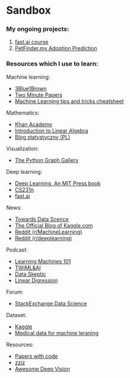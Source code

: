 # Sandbox

### My ongoing projects:

1. [fast.ai course](https://course.fast.ai/)
2. [PetFinder.my Adoption Prediction](https://www.kaggle.com/c/petfinder-adoption-prediction)


### Resources which I use to learn:

Machine learning:
   * [3Blue1Brown](https://www.3blue1brown.com/)
   * [Two Minute Papers](https://www.youtube.com/channel/UCbfYPyITQ-7l4upoX8nvctg)
   * [Machine Learning tips and tricks cheatsheet](https://stanford.edu/~shervine/teaching/cs-229/cheatsheet-machine-learning-tips-and-tricks)
   
Mathematics:
   * [Khan Academy](https://www.khanacademy.org/math/linear-algebra)
   * [Introduction to Linear Algebra](http://math.mit.edu/~gs/linearalgebra/)
   * [Blog statystyczny (PL)](https://www.statystyczny.pl/)
   
Visualization:
   * [The Python Graph Gallery](https://python-graph-gallery.com/)
   
Deep learning:
   * [Deep Learning, An MIT Press book](http://www.deeplearningbook.org/)
   * [CS231n](http://cs231n.stanford.edu/)
   * [fast.ai](https://www.fast.ai/)

News:
   * [Towards Data Scence](https://towardsdatascience.com/machine-learning/home)
   * [The Official Blog of Kaggle.com](http://blog.kaggle.com/)
   * [Reddit (r/MachineLearning)](https://www.reddit.com/r/MachineLearning/)
   * [Reddit (r/deeplearning)](https://www.reddit.com/r/deeplearning/)
   
Podcast:
   * [Learning Machines 101](http://lineardigressions.com/)
   * [TWiML&AI](https://twimlai.com/)
   * [Data Skeptic](http://dataskeptic.com/)
   * [Linear Digression](http://lineardigressions.com/)
   
Forum:
   * [StackExchange Data Science](https://datascience.stackexchange.com/)
      
Dataset:
   * [Kaggle](https://www.kaggle.com/datasets)
   * [Medical data for machine leraning](https://github.com/beamandrew/medical-data)
   
Resources:
   * [Papers with code](https://paperswithcode.com/sota)
   * [zziz](https://github.com/zziz/pwc)
   * [Awesome Deep Vision](https://github.com/kjw0612/awesome-deep-vision)